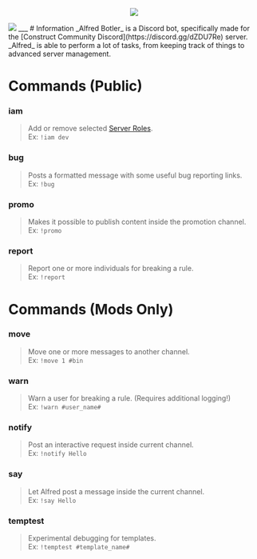<p align="center"> 
<img src="https://raw.githubusercontent.com/WebCreationClub/alfred-botler/master/assets/large/Alfred%20Header.png">
</p>
<img src="https://raw.githubusercontent.com/WebCreationClub/alfred-botler/master/assets/large/Alfred%20Header.png">
___
# Information
_Alfred Botler_ is a Discord bot, specifically made for the [Construct Community Discord](https://discord.gg/dZDU7Re) server. 
_Alfred_ is able to perform a lot of tasks, from keeping track of things to advanced server management.

# Commands (Public)
### iam
> Add or remove selected [Server Roles](https://lnk.armaldio.xyz/cc_roles).\
Ex: `!iam dev`

### bug
> Posts a formatted message with some useful bug reporting links.\
Ex: `!bug`

### promo
> Makes it possible to publish content inside the promotion channel.\
Ex: `!promo`

### report
> Report one or more individuals for breaking a rule.\
Ex: `!report`

# Commands (Mods Only)
### move
> Move one or more messages to another channel.\
Ex: `!move 1 #bin`

### warn
> Warn a user for breaking a rule. (Requires additional logging!)\
Ex: `!warn #user_name#`

### notify
> Post an interactive request inside current channel.\
Ex: `!notify Hello`

### say
> Let Alfred post a message inside the current channel.\
Ex: `!say Hello`

### temptest
> Experimental debugging for templates.\
Ex: `!temptest #template_name#`
